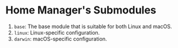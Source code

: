 # Home Manager's Submodules

1. `base`: The base module that is suitable for both Linux and macOS.
2. `linux`: Linux-specific configuration.
3. `darwin`: macOS-specific configuration.
